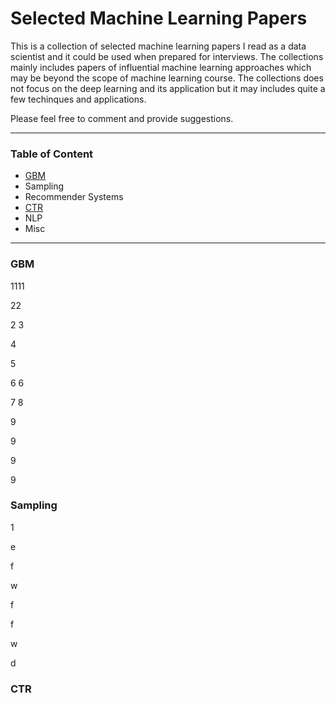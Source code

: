 # Selected Machine Learning Papers

This is a collection of selected machine learning papers I read as a data scientist and it could be used when prepared for interviews. The collections mainly includes papers of influential machine learning approaches which may be beyond the scope of machine learning course. The collections does not focus on the deep learning and its application but it may includes quite a few techinques and applications.

Please feel free to comment and provide suggestions.


***

### Table of Content
* [GBM](https://github.com/sx910604/Selected_ML_Papers#GBM)
* Sampling
* Recommender Systems
* [CTR](https://github.com/sx910604/Selected_ML_Papers#CTR)
* NLP
* Misc

***

### GBM
1111

22

2
3

4

5

6
6

7
8

9

9


9

9


### Sampling

1

e

f

w

f

f

w

d



### CTR

